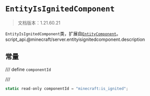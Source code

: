 # `EntityIsIgnitedComponent`

> 文档版本：1.21.60.21

`EntityIsIgnitedComponent`类，扩展自[`EntityComponent`](./entitycomponent.md)。script_api.@minecraft/server.entityisignitedcomponent.description

## 常量

/// define
`componentId`


///

```js
static read-only componentId = "minecraft:is_ignited";
```

